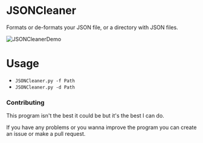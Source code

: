 # JSONCleaner
Formats or de-formats your JSON file, or a directory with JSON files.

![JSONCleanerDemo](https://user-images.githubusercontent.com/43729305/116133541-1e328300-a6cf-11eb-826c-8ea378b415be.gif)

# Usage
- `JSONCleaner.py -f Path`
- `JSONCleaner.py -d Path`

### Contributing
This program isn't the best it could be but it's the best I can do.

If you have any problems or you wanna improve the program you can create an issue or make a pull request.
